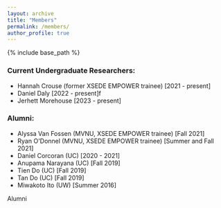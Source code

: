 ```yaml
---
layout: archive
title: "Members"
permalink: /members/
author_profile: true
---
```


{% include base_path %}

### Current Undergraduate Researchers:

- Hannah Crouse (former XSEDE EMPOWER trainee) [2021 - present]
- Daniel Daly [2022 - present]f
- Jerhett Morehouse [2023 - present]

### Alumni:

- Alyssa Van Fossen (MVNU, XSEDE EMPOWER trainee) [Fall 2021]
- Ryan O'Donnel (MVNU, XSEDE EMPOWER trainee) [Summer and Fall 2021]
- Daniel Corcoran (UC) [2020 - 2021]
- Anupama Narayana (UC) [Fall 2019]
- Tien Do (UC) [Fall 2019]
- Tan Do (UC) [Fall 2019]
- Miwakoto Ito (UW) [Summer 2016]


Alumni

